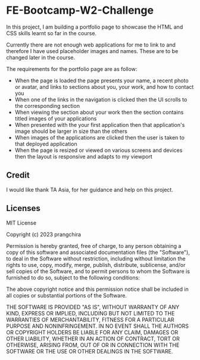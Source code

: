 # FE-Bootcamp-W2-Challenge

In this project, I am building a portfolio page to showcase the HTML and CSS skills learnt so far in the course. 

Currently there are not enough web applications for me to link to and therefore I have used placeholder images and names. These are to be changed later in the course.


The requirements for the portfolio page are as follow: 
* When the page is loaded the page presents your name, a recent photo or avatar, and links to sections about you, your work, and how to contact you
* When one of the links in the navigation is clicked then the UI scrolls to the corresponding section
* When viewing the section about your work then the section contains titled images of your applications
* When presented with the your first application then that application's image should be larger in size than the others
* When images of the applications are clicked then the user is taken to that deployed application
* When the page is resized or viewed on various screens and devices then the layout is responsive and adapts to my viewport


## Credit
I would like thank TA Asia, for her guidance and help on this project. 

## Licenses
MIT License

Copyright (c) 2023 prangchira

Permission is hereby granted, free of charge, to any person obtaining a copy
of this software and associated documentation files (the "Software"), to deal
in the Software without restriction, including without limitation the rights
to use, copy, modify, merge, publish, distribute, sublicense, and/or sell
copies of the Software, and to permit persons to whom the Software is
furnished to do so, subject to the following conditions:

The above copyright notice and this permission notice shall be included in all
copies or substantial portions of the Software.

THE SOFTWARE IS PROVIDED "AS IS", WITHOUT WARRANTY OF ANY KIND, EXPRESS OR
IMPLIED, INCLUDING BUT NOT LIMITED TO THE WARRANTIES OF MERCHANTABILITY,
FITNESS FOR A PARTICULAR PURPOSE AND NONINFRINGEMENT. IN NO EVENT SHALL THE
AUTHORS OR COPYRIGHT HOLDERS BE LIABLE FOR ANY CLAIM, DAMAGES OR OTHER
LIABILITY, WHETHER IN AN ACTION OF CONTRACT, TORT OR OTHERWISE, ARISING FROM,
OUT OF OR IN CONNECTION WITH THE SOFTWARE OR THE USE OR OTHER DEALINGS IN THE
SOFTWARE.
